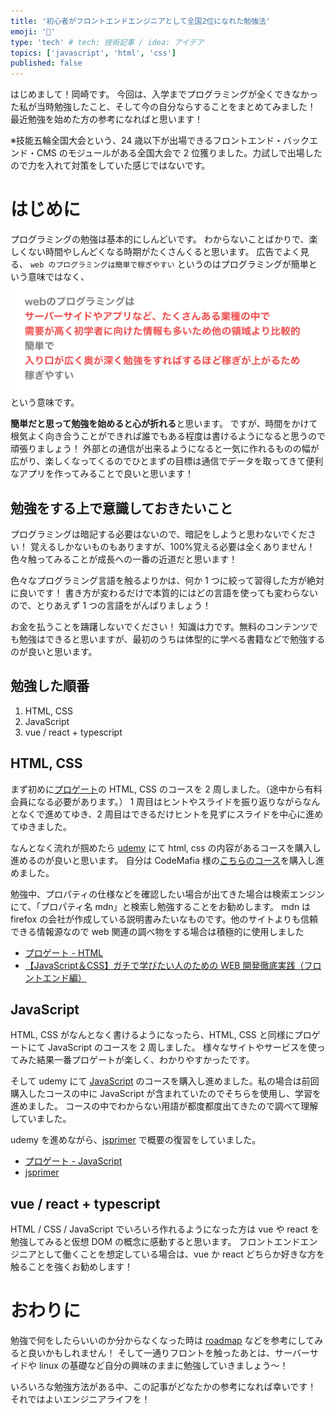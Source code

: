 ```yaml
---
title: '初心者がフロントエンドエンジニアとして全国2位になれた勉強法'
emoji: '🗿'
type: 'tech' # tech: 技術記事 / idea: アイデア
topics: ['javascript', 'html', 'css']
published: false
---
```


はじめまして！岡崎です。
今回は、入学までプログラミングが全くできなかった私が当時勉強したこと、そして今の自分ならすることをまとめてみました！
最近勉強を始めた方の参考になればと思います！

※技能五輪全国大会という、24 歳以下が出場できるフロントエンド・バックエンド・CMS のモジュールがある全国大会で 2 位獲りました。力試しで出場したので力を入れて対策をしていた感じではないです。

# はじめに

プログラミングの勉強は基本的にしんどいです。
わからないことばかりで、楽しくない時間やしんどくなる時期がたくさんくると思います。
広告でよく見る、
`web のプログラミングは簡単で稼ぎやすい`
というのはプログラミングが簡単という意味ではなく、
![](/images/zenn/f250328dbeacbe.png)
という意味です。

**簡単だと思って勉強を始めると心が折れる**と思います。
ですが、時間をかけて根気よく向き合うことができれば誰でもある程度は書けるようになると思うので頑張りましょう！
外部との通信が出来るようになると一気に作れるものの幅が広がり、楽しくなってくるのでひとまずの目標は通信でデータを取ってきて便利なアプリを作ってみることで良いと思います！

## 勉強をする上で意識しておきたいこと

プログラミングは暗記する必要はないので、暗記をしようと思わないでください！
覚えるしかないものもありますが、100%覚える必要は全くありません！
色々触ってみることが成長への一番の近道だと思います！

色々なプログラミング言語を触るよりかは、何か 1 つに絞って習得した方が絶対に良いです！
書き方が変わるだけで本質的にはどの言語を使っても変わらないので、とりあえず 1 つの言語をがんばりましょう！

お金を払うことを躊躇しないでください！
知識は力です。無料のコンテンツでも勉強はできると思いますが、最初のうちは体型的に学べる書籍などで勉強するのが良いと思います。

## 勉強した順番

1. HTML, CSS
2. JavaScript
3. vue / react + typescript

## HTML, CSS

まず初めに[プロゲート](https://prog-8.com/courses/html)の HTML, CSS のコースを 2 周しました。（途中から有料会員になる必要があります。）
1 周目はヒントやスライドを振り返りながらなんとなくで進めてゆき、2 周目はできるだけヒントを見ずにスライドを中心に進めてゆきました。

なんとなく流れが掴めたら [udemy](https://www.udemy.com/courses/search/?src=ukw&q=html+css) にて html, css の内容があるコースを購入し進めるのが良いと思います。
自分は CodeMafia 様の[こちらのコース](https://www.udemy.com/course/front-dev-tutorial/)を購入し進めました。

勉強中、プロパティの仕様などを確認したい場合が出てきた場合は検索エンジンにて、「プロパティ名 mdn」と検索し勉強することをお勧めします。
mdn は firefox の会社が作成している説明書みたいなものです。他のサイトよりも信頼できる情報源なので web 関連の調べ物をする場合は積極的に使用しました

- [プロゲート - HTML](https://prog-8.com/courses/html)
- [【JavaScript＆CSS】ガチで学びたい人のための WEB 開発徹底実践（フロントエンド編）](https://www.udemy.com/course/front-dev-tutorial/)

## JavaScript

HTML, CSS がなんとなく書けるようになったら、HTML, CSS と同様にプロゲートにて JavaScript のコースを 2 周しました。
様々なサイトやサービスを使ってみた結果一番プロゲートが楽しく、わかりやすかったです。

そして udemy にて [JavaScript](https://prog-8.com/courses/es6) のコースを購入し進めました。私の場合は前回購入したコースの中に JavaScript が含まれていたのでそちらを使用し、学習を進めました。
コースの中でわからない用語が都度都度出てきたので調べて理解していました。

udemy を進めながら、[jsprimer](https://jsprimer.net/) で概要の復習をしていました。

- [プロゲート - JavaScript](https://prog-8.com/courses/es6)
- [jsprimer](https://jsprimer.net/)

## vue / react + typescript

HTML / CSS / JavaScript でいろいろ作れるようになった方は vue や react を勉強してみると仮想 DOM の概念に感動すると思います。
フロントエンドエンジニアとして働くことを想定している場合は、vue か react どちらか好きな方を触ることを強くお勧めします！

# おわりに

勉強で何をしたらいいのか分からなくなった時は [roadmap](https://roadmap.sh/frontend) などを参考にしてみると良いかもしれません！
そして一通りフロントを触ったあとは、サーバーサイドや linux の基礎など自分の興味のままに勉強していきましょう〜！

いろいろな勉強方法がある中、この記事がどなたかの参考になれば幸いです！
それではよいエンジニアライフを！
